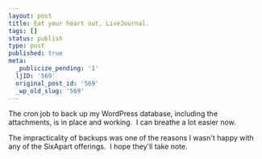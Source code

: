 ```yaml
---
layout: post
title: Eat your heart out, LiveJournal.
tags: []
status: publish
type: post
published: true
meta:
  _publicize_pending: '1'
  ljID: '569'
  original_post_id: '569'
  _wp_old_slug: '569'
---
```

The cron job to back up my WordPress database, including the attachments, is in place and working.  I can breathe a lot easier now.

The impracticality of backups was one of the reasons I wasn't happy with any of the SixApart offerings.  I hope they'll take note.
